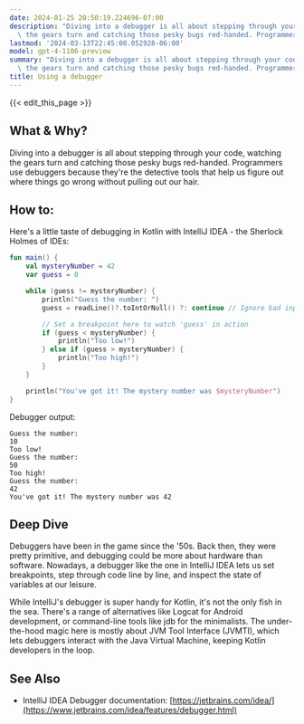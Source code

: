 ```yaml
---
date: 2024-01-25 20:50:19.224696-07:00
description: "Diving into a debugger is all about stepping through your code, watching\
  \ the gears turn and catching those pesky bugs red-handed. Programmers use\u2026"
lastmod: '2024-03-13T22:45:00.052928-06:00'
model: gpt-4-1106-preview
summary: "Diving into a debugger is all about stepping through your code, watching\
  \ the gears turn and catching those pesky bugs red-handed. Programmers use\u2026"
title: Using a debugger
---
```


{{< edit_this_page >}}

## What & Why?
Diving into a debugger is all about stepping through your code, watching the gears turn and catching those pesky bugs red-handed. Programmers use debuggers because they're the detective tools that help us figure out where things go wrong without pulling out our hair.

## How to:
Here's a little taste of debugging in Kotlin with IntelliJ IDEA - the Sherlock Holmes of IDEs:

```kotlin
fun main() {
    val mysteryNumber = 42
    var guess = 0

    while (guess != mysteryNumber) {
        println("Guess the number: ")
        guess = readLine()?.toIntOrNull() ?: continue // Ignore bad inputs

        // Set a breakpoint here to watch 'guess' in action
        if (guess < mysteryNumber) {
            println("Too low!")
        } else if (guess > mysteryNumber) {
            println("Too high!")
        }
    }

    println("You've got it! The mystery number was $mysteryNumber")
}
```

Debugger output:
```
Guess the number: 
10
Too low!
Guess the number: 
50
Too high!
Guess the number: 
42
You've got it! The mystery number was 42
```

## Deep Dive
Debuggers have been in the game since the '50s. Back then, they were pretty primitive, and debugging could be more about hardware than software. Nowadays, a debugger like the one in IntelliJ IDEA lets us set breakpoints, step through code line by line, and inspect the state of variables at our leisure.

While IntelliJ's debugger is super handy for Kotlin, it's not the only fish in the sea. There's a range of alternatives like Logcat for Android development, or command-line tools like jdb for the minimalists. The under-the-hood magic here is mostly about JVM Tool Interface (JVMTI), which lets debuggers interact with the Java Virtual Machine, keeping Kotlin developers in the loop.

## See Also
- IntelliJ IDEA Debugger documentation: [https://jetbrains.com/idea/](https://www.jetbrains.com/idea/features/debugger.html)

